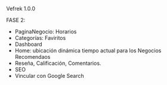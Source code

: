 Vefrek 1.0.0

FASE 2:

- PaginaNegocio: Horarios
- Categorías: Faviritos
- Dashboard
- Home: ubicación dinámica tiempo actual para los Negocios Recomendaos
- Reseña, Calificación, Comentarios.
- SEO
- Vincular con Google Search 
